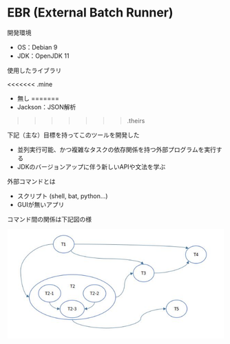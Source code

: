 # EBR (External Batch Runner)

開発環境

- OS：Debian 9
- JDK：OpenJDK 11

使用したライブラリ

<<<<<<< .mine
- 無し
=======
- Jackson：JSON解析
>>>>>>> .theirs

下記（主な）目標を持ってこのツールを開発した

- 並列実行可能、かつ複雑なタスクの依存関係を持つ外部プログラムを実行する
- JDKのバージョンアップに伴う新しいAPIや文法を学ぶ

外部コマンドとは

- スクリプト (shell, bat, python...)
- GUIが無いアプリ

コマンド間の関係は下記図の様

![image](https://github.com/catforward/ebr/raw/master/images/sample_task_flow.jpg)

